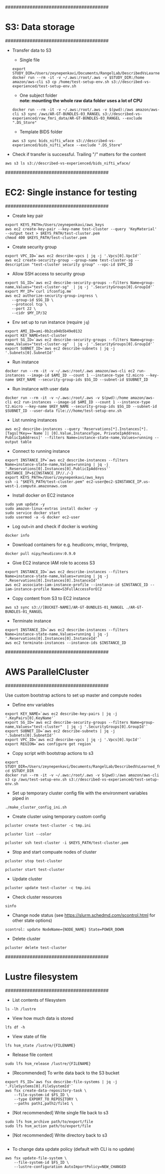 
######################################
# S3: Data storage
######################################

- Transfer data to S3
  - Single file
  ```
  export STUDY_DIR=/Users/zeynepenkavi/Documents/RangelLab/DescribedVsLearned_fmri/preproc/00_aws
  docker run --rm -it -v ~/.aws:/root/.aws -v $STUDY_DIR:/home amazon/aws-cli s3 cp /home/test-setup-env.sh s3://described-vs-experienced/test-setup-env.sh
  ```

  - One subject folder  
  **note: mounting the whole raw data folder uses a lot of CPU**
  ```
  docker run --rm -it -v ~/.aws:/root/.aws -v $(pwd):/aws amazon/aws-cli s3 sync /aws/AR-GT-BUNDLES-03_RANGEL s3://described-vs-experienced/raw_fmri_data/AR-GT-BUNDLES-03_RANGEL --exclude ".DS_Store"
  ```

  - Template BIDS folder
  ```
  aws s3 sync bids_nifti_wface s3://described-vs-experienced/bids_nifti_wface --exclude ".DS_Store"
  ```

- Check if transfer is successful. Trailing "/" matters for the content
```
aws s3 ls s3://described-vs-experienced/bids_nifti_wface/
```

######################################
# EC2: Single instance for testing
######################################

- Create key pair
```
export KEYS_PATH=/Users/zeynepenkavi/aws_keys
aws ec2 create-key-pair --key-name test-cluster --query 'KeyMaterial' --output text > $KEYS_PATH/test-cluster.pem
chmod 400 $KEYS_PATH/test-cluster.pem
```

- Create security group
```
export VPC_ID=`aws ec2 describe-vpcs | jq -j '.Vpcs[0].VpcId'`
aws ec2 create-security-group --group-name test-cluster-sg --description "test-cluster security group" --vpc-id $VPC_ID
```

- Allow SSH access to security group
```
export SG_ID=`aws ec2 describe-security-groups --filters Name=group-name,Values="test-cluster-sg"  | jq -j '.SecurityGroups[0].GroupId'`
export MY_IP=`curl ifconfig.me`
aws ec2 authorize-security-group-ingress \
   --group-id $SG_ID \
   --protocol tcp \
   --port 22 \
   --cidr $MY_IP/32
```

- Env set up to run instance (require `jq`)
```
export AMI_ID=ami-0b2ca94b5b49e0132
export KEY_NAME=test-cluster
export SG_ID=`aws ec2 describe-security-groups --filters Name=group-name,Values="test-cluster-sg"  | jq -j '.SecurityGroups[0].GroupId'`
export SUBNET_ID=`aws ec2 describe-subnets | jq -j '.Subnets[0].SubnetId'`
```

- Run instance
```
docker run --rm -it -v ~/.aws:/root/.aws amazon/aws-cli ec2 run-instances --image-id $AMI_ID --count 1 --instance-type t2.micro --key-name $KEY_NAME --security-group-ids $SG_ID --subnet-id $SUBNET_ID
```

- Run instance with user data
```
docker run --rm -it -v ~/.aws:/root/.aws -v $(pwd):/home amazon/aws-cli ec2 run-instances --image-id $AMI_ID --count 1 --instance-type t2.micro --key-name $KEY_NAME --security-group-ids $SG_ID --subnet-id $SUBNET_ID --user-data file:///home/test-setup-env.sh
```

- List running instances
```
aws ec2 describe-instances --query 'Reservations[*].Instances[*].[Tags[?Key==`Name`]| [0].Value,InstanceType, PrivateIpAddress, PublicIpAddress]' --filters Name=instance-state-name,Values=running --output table
```

- Connect to running instance
```
export INSTANCE_IP=`aws ec2 describe-instances --filters Name=instance-state-name,Values=running | jq -j '.Reservations[0].Instances[0].PublicIpAddress'`
INSTANCE_IP=${INSTANCE_IP//./-}
export KEYS_PATH=/Users/zeynepenkavi/aws_keys
ssh -i "$KEYS_PATH/test-cluster.pem" ec2-user@ec2-$INSTANCE_IP.us-west-1.compute.amazonaws.com
```

- Install docker on EC2 instance
```
sudo yum update -y
sudo amazon-linux-extras install docker -y
sudo service docker start
sudo usermod -a -G docker ec2-user
```

- Log out+in and check if docker is working
```
docker info
```

- Download containers for e.g. heudiconv, mriqc, fmriprep,
```
docker pull nipy/heudiconv:0.9.0
```

- Give EC2 instance IAM role to access S3
```
export INSTANCE_ID=`aws ec2 describe-instances --filters Name=instance-state-name,Values=running | jq -j '.Reservations[0].Instances[0].InstanceId'`
aws ec2 associate-iam-instance-profile --instance-id $INSTANCE_ID --iam-instance-profile Name=S3FullAccessForEC2
```

- Copy content from S3 to EC2 instance
```
aws s3 sync s3://[BUCKET-NAME]/AR-GT-BUNDLES-01_RANGEL ./AR-GT-BUNDLES-01_RANGEL
```

- Terminate instance
```
export INSTANCE_ID=`aws ec2 describe-instances --filters Name=instance-state-name,Values=running | jq -j '.Reservations[0].Instances[0].InstanceId'`
aws ec2 terminate-instances --instance-ids $INSTANCE_ID
```

######################################
# AWS ParallelCluster
######################################

Use custom bootstrap actions to set up master and compute nodes

- Define env variables
```
export KEY_NAME=`aws ec2 describe-key-pairs | jq -j '.KeyPairs[0].KeyName'`
export SG_ID=`aws ec2 describe-security-groups --filters Name=group-name,Values="test-cluster"  | jq -j '.SecurityGroups[0].GroupId'`
export SUBNET_ID=`aws ec2 describe-subnets | jq -j '.Subnets[0].SubnetId'`
export VPC_ID=`aws ec2 describe-vpcs | jq -j '.Vpcs[0].VpcId'`
export REGION=`aws configure get region`
```

- Copy script with bootstrap actions to s3
```
export STUDY_DIR=/Users/zeynepenkavi/Documents/RangelLab/DescribedVsLearned_fmri/preproc/00_aws
cd $STUDY_DIR
docker run --rm -it -v ~/.aws:/root/.aws -v $(pwd):/aws amazon/aws-cli s3 cp /aws/test-setup-env.sh s3://described-vs-experienced/test-setup-env.sh
```
- Set up temporary cluster config file with the environment variables piped in
```
./make_cluster_config_ini.sh
```

- Create cluster using temporary custom config
```
pcluster create test-cluster -c tmp.ini

pcluster list --color

pcluster ssh test-cluster -i $KEYS_PATH/test-cluster.pem
```

- Stop and start compuate nodes of cluster
```
pcluster stop test-cluster

pcluster start test-cluster
```

- Update cluster
```
pcluster update test-cluster -c tmp.ini
```

- Check cluster resources
```
sinfo
```

- Change node status (see https://slurm.schedmd.com/scontrol.html for other state options)
```
scontrol: update NodeName={NODE_NAME} State=POWER_DOWN
```

- Delete cluster
```
pcluster delete test-cluster
```

######################################
# Lustre filesystem
######################################

- List contents of filesystem
```
ls -lh /lustre
```

- View how much data is stored
```
lfs df -h
```

- View state of file
```
lfs hsm_state /lustre/{FILENAME}
```

- Release file content
```
sudo lfs hsm_release /lustre/{FILENAME}
```

- [Recommended] To write data back to the S3 bucket
```
export FS_ID=`aws fsx describe-file-systems | jq -j '.FileSystems[0].FileSystemId'`
aws fsx create-data-repository-task \
    --file-system-id $FS_ID \
    --type EXPORT_TO_REPOSITORY \
    --paths path1,path2/file1 \
```

- [Not recommended] Write single file back to s3
```
sudo lfs hsm_archive path/to/export/file
sudo lfs hsm_action path/to/export/file
```

- [Not recommended] Write directory back to s3
```
```

- To change data update policy (default with CLI is no update)
```
aws fsx update-file-system \
    --file-system-id $FS_ID \
    --lustre-configuration AutoImportPolicy=NEW_CHANGED
```
